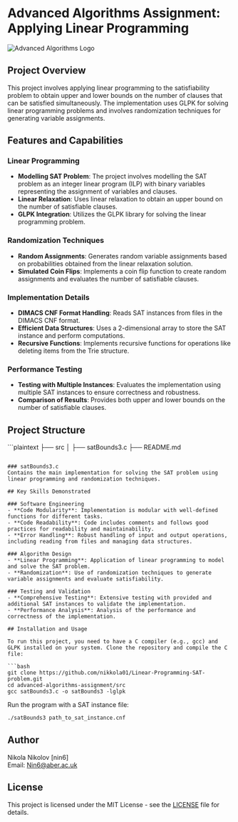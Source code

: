 # Advanced Algorithms Assignment: Applying Linear Programming

![Advanced Algorithms Logo](link-to-logo-image)

## Project Overview

This project involves applying linear programming to the satisfiability problem to obtain upper and lower bounds on the number of clauses that can be satisfied simultaneously. The implementation uses GLPK for solving linear programming problems and involves randomization techniques for generating variable assignments.

## Features and Capabilities

### Linear Programming
- **Modelling SAT Problem**: The project involves modelling the SAT problem as an integer linear program (ILP) with binary variables representing the assignment of variables and clauses.
- **Linear Relaxation**: Uses linear relaxation to obtain an upper bound on the number of satisfiable clauses.
- **GLPK Integration**: Utilizes the GLPK library for solving the linear programming problem.

### Randomization Techniques
- **Random Assignments**: Generates random variable assignments based on probabilities obtained from the linear relaxation solution.
- **Simulated Coin Flips**: Implements a coin flip function to create random assignments and evaluates the number of satisfiable clauses.

### Implementation Details
- **DIMACS CNF Format Handling**: Reads SAT instances from files in the DIMACS CNF format.
- **Efficient Data Structures**: Uses a 2-dimensional array to store the SAT instance and perform computations.
- **Recursive Functions**: Implements recursive functions for operations like deleting items from the Trie structure.

### Performance Testing
- **Testing with Multiple Instances**: Evaluates the implementation using multiple SAT instances to ensure correctness and robustness.
- **Comparison of Results**: Provides both upper and lower bounds on the number of satisfiable clauses.

## Project Structure

\`\`\`plaintext
├── src
│   ├── satBounds3.c
├── README.md
```

### satBounds3.c
Contains the main implementation for solving the SAT problem using linear programming and randomization techniques.

## Key Skills Demonstrated

### Software Engineering
- **Code Modularity**: Implementation is modular with well-defined functions for different tasks.
- **Code Readability**: Code includes comments and follows good practices for readability and maintainability.
- **Error Handling**: Robust handling of input and output operations, including reading from files and managing data structures.

### Algorithm Design
- **Linear Programming**: Application of linear programming to model and solve the SAT problem.
- **Randomization**: Use of randomization techniques to generate variable assignments and evaluate satisfiability.

### Testing and Validation
- **Comprehensive Testing**: Extensive testing with provided and additional SAT instances to validate the implementation.
- **Performance Analysis**: Analysis of the performance and correctness of the implementation.

## Installation and Usage

To run this project, you need to have a C compiler (e.g., gcc) and GLPK installed on your system. Clone the repository and compile the C file:

```bash
git clone https://github.com/nikkola01/Linear-Programming-SAT-problem.git
cd advanced-algorithms-assignment/src 
gcc satBounds3.c -o satBounds3 -lglpk
```

Run the program with a SAT instance file:

```bash
./satBounds3 path_to_sat_instance.cnf
```

## Author

Nikola Nikolov [nin6]  
Email: [Nin6@aber.ac.uk](mailto:Nin6@aber.ac.uk)

## License

This project is licensed under the MIT License - see the [LICENSE](LICENSE) file for details.
